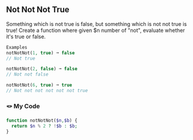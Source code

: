 ## Not Not Not True

Something which is not true is false, but something which is not not true is true! Create a function where given $n number of "not", evaluate whether it's true or false.
```php
Examples
notNotNot(1, true) ➞ false
// Not true

notNotNot(2, false) ➞ false
// Not not false

notNotNot(6, true) ➞ true
// Not not not not not not true
```
### 🪢 My Code
```php
function notNotNot($n,$b) {
  return $n % 2 ? !$b : $b;
}
```

